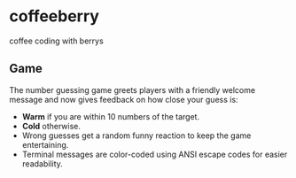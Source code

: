 # coffeeberry
coffee coding with berrys

## Game

The number guessing game greets players with a friendly welcome message and now gives feedback on how close your guess is:

- **Warm** if you are within 10 numbers of the target.
- **Cold** otherwise.
- Wrong guesses get a random funny reaction to keep the game entertaining.
- Terminal messages are color-coded using ANSI escape codes for easier readability.
